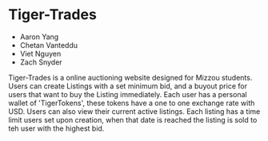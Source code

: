 # Tiger-Trades
- Aaron Yang
- Chetan Vanteddu
- Viet Nguyen
- Zach Snyder
  
Tiger-Trades is a online auctioning website designed for Mizzou students. Users can create Listings with a set minimum bid, and a buyout price for users that want to buy the Listing immediately. Each user has a personal wallet of 'TigerTokens', these tokens have a one to one exchange rate with USD. Users can also view their current active listings. Each listing has a time limit users set upon creation, when that date is reached the listing is sold to teh user with the highest bid.

